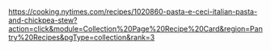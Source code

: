 https://cooking.nytimes.com/recipes/1020860-pasta-e-ceci-italian-pasta-and-chickpea-stew?action=click&module=Collection%20Page%20Recipe%20Card&region=Pantry%20Recipes&pgType=collection&rank=3
